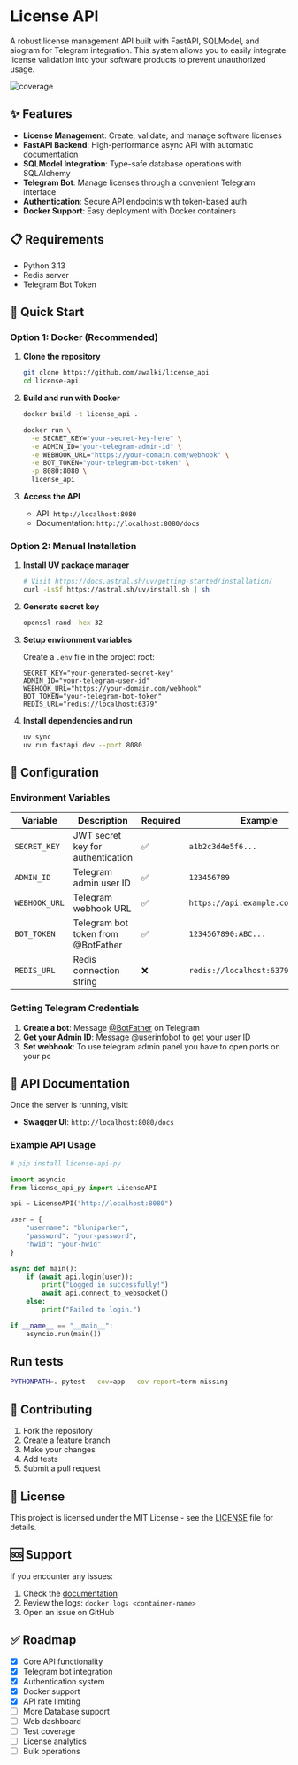 # License API

A robust license management API built with FastAPI, SQLModel, and aiogram for Telegram integration. This system allows you to easily integrate license validation into your software products to prevent unauthorized usage.

![coverage](https://img.shields.io/badge/coverage-80%25-brightgreen.svg?style=flat-square)

## ✨ Features

- **License Management**: Create, validate, and manage software licenses
- **FastAPI Backend**: High-performance async API with automatic documentation
- **SQLModel Integration**: Type-safe database operations with SQLAlchemy
- **Telegram Bot**: Manage licenses through a convenient Telegram interface
- **Authentication**: Secure API endpoints with token-based auth
- **Docker Support**: Easy deployment with Docker containers

## 📋 Requirements

- Python 3.13
- Redis server
- Telegram Bot Token

## 🚀 Quick Start

### Option 1: Docker (Recommended)

1. **Clone the repository**
   ```bash
   git clone https://github.com/awalki/license_api
   cd license-api
   ```

2. **Build and run with Docker**
   ```bash
   docker build -t license_api .
   
   docker run \
     -e SECRET_KEY="your-secret-key-here" \
     -e ADMIN_ID="your-telegram-admin-id" \
     -e WEBHOOK_URL="https://your-domain.com/webhook" \
     -e BOT_TOKEN="your-telegram-bot-token" \
     -p 8080:8080 \
     license_api
   ```

3. **Access the API**
   - API: `http://localhost:8080`
   - Documentation: `http://localhost:8080/docs`

### Option 2: Manual Installation

1. **Install UV package manager**
   ```bash
   # Visit https://docs.astral.sh/uv/getting-started/installation/
   curl -LsSf https://astral.sh/uv/install.sh | sh
   ```

2. **Generate secret key**
   ```bash
   openssl rand -hex 32
   ```

3. **Setup environment variables**
   
   Create a `.env` file in the project root:
   ```env
   SECRET_KEY="your-generated-secret-key"
   ADMIN_ID="your-telegram-user-id"
   WEBHOOK_URL="https://your-domain.com/webhook"
   BOT_TOKEN="your-telegram-bot-token"
   REDIS_URL="redis://localhost:6379"
   ```

4. **Install dependencies and run**
   ```bash
   uv sync
   uv run fastapi dev --port 8080
   ```

## 🔧 Configuration

### Environment Variables

| Variable | Description | Required | Example |
|----------|-------------|----------|---------|
| `SECRET_KEY` | JWT secret key for authentication | ✅ | `a1b2c3d4e5f6...` |
| `ADMIN_ID` | Telegram admin user ID | ✅ | `123456789` |
| `WEBHOOK_URL` | Telegram webhook URL | ✅ | `https://api.example.com/webhook` |
| `BOT_TOKEN` | Telegram bot token from @BotFather | ✅ | `1234567890:ABC...` |
| `REDIS_URL` | Redis connection string | ❌ | `redis://localhost:6379` |

### Getting Telegram Credentials

1. **Create a bot**: Message [@BotFather](https://t.me/BotFather) on Telegram
2. **Get your Admin ID**: Message [@userinfobot](https://t.me/userinfobot) to get your user ID
3. **Set webhook**: To use telegram admin panel you have to open ports on your pc

## 📖 API Documentation

Once the server is running, visit:
- **Swagger UI**: `http://localhost:8080/docs`

### Example API Usage

```python
# pip install license-api-py

import asyncio
from license_api_py import LicenseAPI

api = LicenseAPI("http://localhost:8080")

user = {
    "username": "bluniparker",
    "password": "your-password",
    "hwid": "your-hwid"
}

async def main():
    if (await api.login(user)):
        print("Logged in successfully!")
        await api.connect_to_websocket()
    else:
        print("Failed to login.")

if __name__ == "__main__":
    asyncio.run(main())
```

## Run tests
```bash
PYTHONPATH=. pytest --cov=app --cov-report=term-missing
```

## 🤝 Contributing

1. Fork the repository
2. Create a feature branch
3. Make your changes
4. Add tests
5. Submit a pull request

## 📄 License

This project is licensed under the MIT License - see the [LICENSE](LICENSE) file for details.

## 🆘 Support

If you encounter any issues:
1. Check the [documentation](http://localhost:8080/docs)
2. Review the logs: `docker logs <container-name>`
3. Open an issue on GitHub

## ✅ Roadmap

- [x] Core API functionality
- [x] Telegram bot integration
- [x] Authentication system
- [x] Docker support
- [x] API rate limiting
- [ ] More Database support
- [ ] Web dashboard
- [ ] Test coverage
- [ ] License analytics
- [ ] Bulk operations
